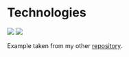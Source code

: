 # Technologies

[![](https://img.shields.io/badge/code-typescript-informational?style=flat&logo=typescript&logoColor=white&color=2bbc8a)](https://github.com/microsoft/TypeScript)
[![](https://img.shields.io/badge/framework-react-informational?style=flat&logo=react&logoColor=white&color=2bbc8a)](https://github.com/facebook/react)


Example taken from my other [repository](https://github.com/just-noname-bing/react-three-fiber).
